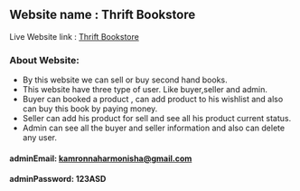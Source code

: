 ## Website name : Thrift Bookstore
Live Website link : [Thrift Bookstore](https://thrift-bookstore.web.app/)
### About Website:
* By this website we can sell or buy second hand books.
* This website have three type of user. Like buyer,seller and admin.
* Buyer can booked a product , can add product to his wishlist and also can buy this book by paying money.
* Seller can add his product for sell and see all his product current status.
* Admin can see all the buyer and seller information and also can delete any user.

#### adminEmail: kamronnaharmonisha@gmail.com
#### adminPassword: 123ASD